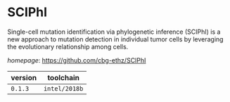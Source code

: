 # SCIPhI

Single-cell mutation identification via phylogenetic inference (SCIPhI) is a new approach  to mutation detection in individual tumor cells by leveraging the evolutionary relationship among cells.

*homepage*: <https://github.com/cbg-ethz/SCIPhI>

version | toolchain
--------|----------
``0.1.3`` | ``intel/2018b``
